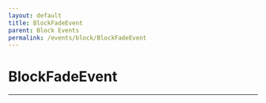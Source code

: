 ```yaml
---
layout: default
title: BlockFadeEvent
parent: Block Events
permalink: /events/block/BlockFadeEvent
---
```


# BlockFadeEvent

---
